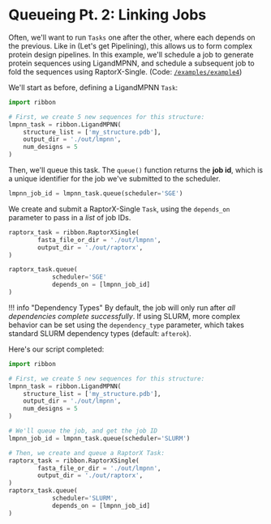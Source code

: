 # Queueing Pt. 2: Linking Jobs

Often, we'll want to run `Tasks` one after the other, where each depends on the previous. Like in (Let's get Pipelining), this allows us to form complex protein design pipelines. In this example, we'll schedule a job to generate protein sequences using LigandMPNN, and schedule a subsequent job to fold the sequences using RaptorX-Single. (Code: [`/examples/example4`](https://github.com/degrado-lab/Ribbon/tree/main/examples/example4)) 

We'll start as before, defining a LigandMPNN `Task`:
```python
import ribbon

# First, we create 5 new sequences for this structure:
lmpnn_task = ribbon.LigandMPNN(
    structure_list = ['my_structure.pdb'],
    output_dir = './out/lmpnn',
    num_designs = 5
)
```
Then, we'll queue this task. The `queue()` function returns the __job id__, which is a unique identifier for the job we've submitted to the scheduler.
```python
lmpnn_job_id = lmpnn_task.queue(scheduler='SGE')
```

We create and submit a RaptorX-Single `Task`, using the `depends_on` parameter to pass in a _list_ of job IDs.
```python
raptorx_task = ribbon.RaptorXSingle(
        fasta_file_or_dir = './out/lmpnn',
        output_dir = './out/raptorx',
)

raptorx_task.queue(
            scheduler='SGE'
            depends_on = [lmpnn_job_id]
)
```

!!! info "Dependency Types"
    By default, the job will only run after _all dependencies complete successfully_. If using SLURM, more complex behavior can be set using the `dependency_type` parameter, which takes standard SLURM dependency types (default: `afterok`).

Here's our script completed:

```python
import ribbon

# First, we create 5 new sequences for this structure:
lmpnn_task = ribbon.LigandMPNN(
    structure_list = ['my_structure.pdb'],
    output_dir = './out/lmpnn',
    num_designs = 5
)

# We'll queue the job, and get the job ID
lmpnn_job_id = lmpnn_task.queue(scheduler='SLURM')

# Then, we create and queue a RaptorX Task:
raptorx_task = ribbon.RaptorXSingle(
        fasta_file_or_dir = './out/lmpnn',
        output_dir = './out/raptorx',
)
raptorx_task.queue(
            scheduler='SLURM',
            depends_on = [lmpnn_job_id]
)
```